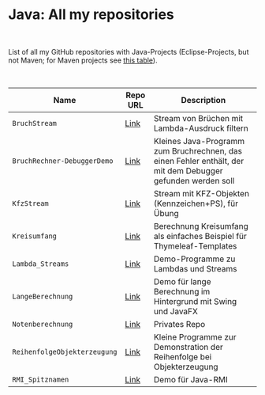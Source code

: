 # Java: All my repositories #

<br>

List of all my GitHub repositories with Java-Projects (Eclipse-Projects, but not Maven; for Maven projects see [this table](TOC-maven.md)).

<br>

| Name | Repo URL | Description |
| ---- | -------- | ----------- |
| `BruchStream` | [Link](https://github.com/MDecker-MobileComputing/Java_BruchStream) | Stream von Brüchen mit Lambda-Ausdruck filtern |
| `BruchRechner-DebuggerDemo` | [Link](https://github.com/MDecker-MobileComputing/Java_BruchRechner-DebuggerDemo) | Kleines Java-Programm zum Bruchrechnen, das einen Fehler enthält, der mit dem Debugger gefunden werden soll |
| `KfzStream` | [Link](https://github.com/MDecker-MobileComputing/Java_KfzStream) | Stream mit KFZ-Objekten (Kennzeichen+PS), für Übung |
| `Kreisumfang` | [Link](https://github.com/MDecker-MobileComputing/Maven_SpringBoot_Kreisumfang) | Berechnung Kreisumfang als einfaches Beispiel für Thymeleaf-Templates |
| `Lambda_Streams` | [Link](https://github.com/MDecker-MobileComputing/Java_Lambda_Streams) | Demo-Programme zu Lambdas und Streams |
| `LangeBerechnung` | [Link](https://github.com/MDecker-MobileComputing/Java_LangeBerechnung) | Demo für lange Berechnung im Hintergrund mit Swing und JavaFX |
| `Notenberechnung` | [Link](https://github.com/MDecker-MobileComputing/Java_Notenberechnung) | Privates Repo |
| `ReihenfolgeObjekterzeugung` | [Link](https://github.com/MDecker-MobileComputing/Java_ReihenfolgeObjekterzeugung) | Kleine Programme zur Demonstration der Reihenfolge bei Objekterzeugung |
| `RMI_Spitznamen` | [Link](https://github.com/MDecker-MobileComputing/Java_RMI_Spitznamen) | Demo für Java-RMI | 

<br>
